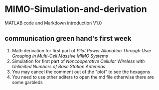 # MIMO-Simulation-and-derivation
MATLAB code and  Markdown introduction V1.0
## communication green hand's first week 

1. Math derivation for first part of _Pilot Power Allocation Through User Grouping in Multi-Cell Massive MIMO Systems_
2. Simulation for first part of _Noncooperative Cellular Wireless with Unlimited Numbers of Base Station Antennas_
3. You may cancel the comment out of the "plot" to see the hexagons
4. You need to use other editers to open the md file otherwise there are some garbleds
